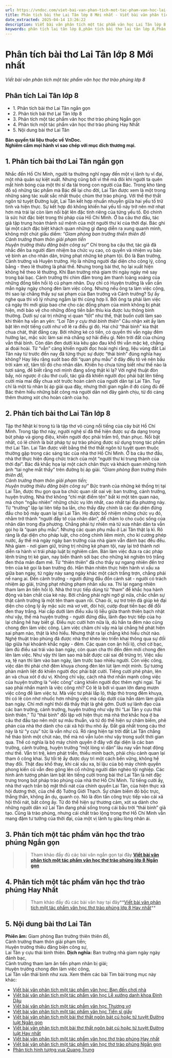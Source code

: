 ```yaml
---
url: https://vndoc.com/viet-bai-van-phan-tich-mot-tac-pham-van-hoc-lai-tan-lop-8-309492
title: Phân tích bài thơ Lai Tân lớp 8 Mới nhất - Viết bài văn phân tích một tác phẩm văn học thơ trào phúng lớp 8 - VnDoc.com
date_extracted: 2025-04-14 13:26:22
description: Viết bài văn phân tích một tác phẩm văn học Lai Tân lớp 8 được biên soạn nhằm giúp các em HS đạt kết quả tốt trong quá trình làm bài tập và học tập môn Ngữ văn lớp 8.
keywords: phân tích lai tân lớp 8,phân tích bài thơ lai tân lớp 8,Phân tích bài thơ Lai Tân ngắn gọn,phân tích lai tân,viết bài văn phân tích lai tân,viết bài văn phân tích bài thơ lai tân,viết bài văn phân tích một tác phẩm văn học lớp 8,phân tích một tác phẩm văn học thơ trào phúng lớp 8,viết bài văn phân tích một tác phẩm văn học thơ trào phúng lớp 8,lai tân lớp 8,bài thơ lai tân hồ chí minh,phân tích một tác phẩm văn học lớp 8,Phân tích một tác phẩm văn học
---
```


# Phân tích bài thơ Lai Tân lớp 8 Mới nhất
 _Viết bài văn phân tích một tác phẩm văn học thơ trào phúng lớp 8_
## **Phân tích Lai Tân lớp 8**
  * 1\. Phân tích bài thơ Lai Tân ngắn gọn
  * 2\. Phân tích bài thơ Lai Tân lớp 8
  * 3\. Phân tích một tác phẩm văn học thơ trào phúng Ngắn gọn
  * 4\. Phân tích một tác phẩm văn học thơ trào phúng Hay Nhất
  * 5\. Nội dung bài thơ Lai Tân

**Bản quyền tài liệu thuộc về VnDoc.  
Nghiêm cấm mọi hành vi sao chép với mục đích thương mại.**
## **1\. Phân tích bài thơ Lai Tân ngắn gọn**
Nhắc đến Hồ Chí Minh, người ta thường nghĩ ngay đến một vị lãnh tụ vĩ đại, một nhà quân sự kiệt xuất. Nhưng cũng bởi vì thế mà đôi khi người ta quên mất hình bóng của một thi sĩ đa tài trong con người của Bác. Trong kho tàng đồ sộ những tác phẩm mà Bác để lại cho đời, Lai Tân được xem là một trong những sáng tác xuất sắc nhất thuộc chùm thơ trào phúng.
Với thể thơ thất ngôn tứ tuyệt Đường luật, Lai Tân kết hợp nhuần nhuyễn giữa hai yếu tố trữ tình và hiện thực. Sự kết hợp đó không khiến hai yếu tố này trở nên mờ nhạt hơn mà trái lại còn làm nổi bật lên đặc tính riêng của từng yếu tố. Đó chính là sức hút đặc biệt trong thi pháp của Hồ Chí Minh. Ở ba câu thơ đầu, tác giả tập trung hoàn thành sứ mệnh của một người thư kí của thời đại. Bác ghi lại một cách đặc biệt khách quan những gì đang diễn ra xung quanh mình, không một chút giấu diếm:
_“Giam phòng ban trưởng thiền thiên đổ_  
 _Cảnh trưởng tham thôn giải phạm tiền_  
 _Huyện trưởng thiêu đăng biện công sự”_
Chỉ trong ba câu thơ, tác giả đã nhắc đến ba người đảm nhiệm ba chức vụ cao, có quyền và nhiệm vụ bảo vệ bình an cho nhân dân, trừng phạt những kẻ phạm tội. Đó là Ban trưởng, Cảnh trưởng và Huyện trưởng. Họ là những người đại diện cho công lý, công bằng - theo lẽ thường là phải thế. Nhưng trong bài thơ, họ lại xuất hiện không hề theo lẽ thường. Khi Ban trưởng nhà giam thì ngày ngày mê say trong bài bạc. Cảnh trưởng thì chìm đắm trong âm thanh loảng xoảng của những đồng tiền hồi lộ củ phạm nhân. Duy chỉ có Huyện trưởng là vẫn cần mẫn ngày ngày chong đèn làm việc công. Nhưng nếu ông ta làm việc công, thì sao lại chẳng thấy sự sai phạm của Ban trưởng và Cảnh trưởng? Sự ấy nghe qua thì vô lý nhưng ngẫm lại thì cũng hợp lí. Bởi ông ta phải làm việc cả ngày thì mới giúp bao che cho các đồng phạm của mình không bị phát hiện, mới bảo vệ cho những đồng tiền bẩn thỉu kia được lưu thông bình thường. Dưới sự cai trị những vị quan “tốt” như thế, thật buồn cười làm sao khi thiên hạ vẫn an yên:
_“Lai Tân y cựu thái bình thiên”_
Câu nhận xét ấy làm bật lên một tiếng cười như vỡ lẽ ra điều gì đó. Hai chữ “thái bình” kia thật chua chát, thật đắng cay. Bởi những kẻ có tiền, có quyền thì vẫn ngày đêm hưởng lạc, mặc sức làm sai mà chẳng sợ hãi điều gì. Nên trời đất của chúng vẫn thái bình. Còn dân đen dưới kia kêu gào đau khổ thì vẫn mặc kệ, chẳng ai đoái hoài. Từ “vẫn” càng khiến người đọc hoài nghi rằng, liệu vùng đất Lai Tân này từ trước đến nay đã từng thực sự được “thái bình” đúng nghĩa hay không? Hay liệu rằng suốt bao đời “quan phụ mẫu” ở đây đều tô vẽ nên bầu trời xám xịt, tăm tối đó cho nhân dân. Khiến họ chưa từng biết như thế nào là tươi sáng, để biết rằng nơi mình đang sống thật kì lạ?
Với nghệ thuật đòn bẩy, nói ngược ở câu thơ cuối, tác giả đã khiến người đọc phải bật lên tiếng cười mỉa mai đầy chua xót trước hoàn cảnh của người dân tại Lai Tân. Tuy chỉ là một tù nhân bị áp giải qua đây, nhưng thời gian ngắn ở đó cũng đủ để Bác thêm hiểu những bất công mà người dân nơi đây gánh chịu, từ đó càng thêm thương xót cho hoàn cảnh của họ.
## **2\. Phân tích bài thơ Lai Tân lớp 8**
Tập thơ Nhật kí trong tù là tập thơ vô cùng nổi tiếng của cây bút Hồ Chí Minh. Trong tập thơ này, người nghệ sĩ đã thể hiện được sự đa dạng trong bút pháp và giọng điệu, khiến người đọc phải trầm trồ, thán phục. Nổi bật nhất, có lẽ chính là bút pháp tự sự trào phúng được sử dụng trong tác phẩm thơ Lai Tân.
Lai Tân được viết bằng thể thơ thất ngôn tứ tuyệt quen thuộc thường gặp trong các sáng tác của nhà thơ Hồ Chí Minh. Ở ba câu thơ đầu, nhà thơ thực hiện đúng chức trách của một “người thư kí trung thành của thời đại”. Bác đã khắc họa lại một cách chân thực và khách quan những hình ảnh “tai nghe mắt thấy” trên đường bị áp giải.
_“Giam phòng Ban trưởng thiên thiên đổ,_  
_Cảnh trưởng tham thôn giải phạm tiền;_  
_Huyện trưởng thiêu đăng biện công sự”_
Bức tranh của những kẻ thống trị tại Lai Tân, được thu gọn qua ba chức quan rất oai vệ: ban trưởng, cảnh trưởng, huyện trưởng. Nhà thơ không “chỉ mặt điểm tên” bất kì một tên quan nào, mà chọn “ngẫu nhiên” những chức vụ lớn nhất, cao nhất tại địa phương này. Từ “trưởng” lặp lại liên tiếp ba lần, cho thấy đây chính là các đại diện đứng đầu cho bộ máy quan lại tại Lai Tân. Họ được bổ nhiệm những chức vụ đó, nhằm trở thành “người đầy tớ của nhân dân”, để chăm lo cho cuộc sống của nhân dân trong địa phương. Chẳng phải tự nhiên mà từ xưa nhân dân ta vẫn gọi họ là “quan phụ mẫu”. Nhưng các quan phụ mẫu ở Lai Tân thật lạ kì.
Rõ ràng là đại diện cho pháp luật, cho công chính liêm minh, cho kỉ cương phép nước, ấy thế mà ngày ngày ban trưởng của nhà giam vẫn đánh bạc đều đều. Nhà giam - nơi giam giữ, trừng trị những kẻ phạm tội, nay lại trở thành nơi diễn ra hành vi trái pháp luật bị nghiêm cấm. Bàn làm việc đưa ra các pháp lệnh trừng trị kẻ gian, nay biến thành sới bạc cho những kẻ nghiện trò trắng đen thỏa mãn đam mê. Từ “thiên thiên” đã cho thấy sự ngang nhiên đến trơ trẽn của kẻ gọi là ban trưởng đó. Hắn thản nhiên thực hiện hành vi xấu xa giữa ban ngày, từ ngày này sang ngày khác một cách trắng trợn, chẳng phải nể nang ai. Đến cảnh trưởng - người đứng đầu đồn cảnh sát - người có trách nhiệm áp giải, trừng phạt những phạm nhân xấu xa. Thì lại ngang nhiên tham lam ăn tiền hối lộ. Nhà thơ trực tiếp dùng từ “tham” để khắc họa hành động và bản chất của kẻ này. Bởi chẳng phải nghi ngờ gì nữa, chắc chắn sự thật cảnh trưởng là một tên tham quan rồi. Chao ôi, sự trơ trẽn đã giúp kẻ đại diện cho công lý ấy mặc sức mà vơ vét, đòi hỏi, cướp đoạt tiền bạc để đổi đen thay trắng.
Hai cấp dưới làm điều xấu lộ liễu giữa thanh thiên bạch nhật như vậy, thế mà huyện trưởng - người đứng đầu, lãnh đạo trực tiếp của họ lại chẳng hề hay biết gì. Điều nực cười hơn nữa là, dù hắn ta đêm nào cũng chong đèn làm việc công. Làm việc chăm chỉ vậy mà lại chẳng hề phát hiện sai phạm nào, thật là khó hiểu. Nhưng thật ra lại chẳng khó hiểu chút nào. Nghệ thuật trào phúng đã được nhà thơ khéo léo triển khai thông qua sự đối lập giữa hai khoảnh khắc ngày - đêm. Các quan con ăn hối lộ, chơi cờ bạc, làm đủ điều sai trái vào ban ngày, còn quan cha thì đến đêm mới chong đèn lên làm việc. Như vậy thì làm sao mà bắt được cái sai để trừng trị. Việc xấu xa, tệ nạn thì làm vào ban ngày, làm trước bao nhiêu người. Còn việc công, việc dân thì phải chờ đêm khuya chong đèn lén lút làm một mình. Sự tương phản mãnh liệt đó khiến người đọc phải bật cười. Tiếng cười phê phán, lên án và chua xót ở dư vị. Không chỉ vậy, cách nhà thơ nhấn mạnh công việc của huyện trưởng là “việc công” càng khiến người đọc thêm nghi ngại. Tại sao phải nhấn mạnh là việc công nhỉ? Có lẽ là bởi vì quan lớn đang mượn việc công để làm việc tư. Mà việc tư phải lấp ló, thập thò trong đêm khuya, thì có lẽ còn nhơ nhuốc hơn những việc mà cấp dưới của hắn dám làm giữa ban ngày. Chỉ mới nghĩ thôi đã thấy thật là ghê gớm.
Dưới sự lãnh đạo của các ban trưởng, cảnh trưởng, huyện trưởng như vậy thì “Lai Tân y cựu thái bình thiên.” Từ “thái bình” đối lập với hiện thực mà nhà thơ khắc họa ở ba câu thơ đầu tạo nên một sự mâu thuẫn, và từ đó thể hiện sự châm biếm, phê phán của nhà thơ dành cho cái xã hội thu nhỏ ấy. Đắt giá nhất trong câu thơ này là từ “y cựu” tức là vẫn như cũ. Rõ ràng hiện tại trời đất Lai Tân chẳng hề tháo bình một chút nào, thế mà nó vẫn luôn như vậy trong suốt thời gian qua. Thế có nghĩa là bộ máy chính quyền ở đây với đại diện là các ban trưởng, cảnh trưởng, huyện trưởng “một lòng vì dân” lâu nay vẫn hoạt động như thế. Vẫn trì trệ, kém phát triển, thiếu minh bạch, phải chịu cảnh quan lại tham ô công khai. Sự tồi tệ ấy được duy trì một cách bền vững, không hề thay đổi. Thật đau khổ thay, khi cái xấu xa, bỉ lậu của bộ máy chính quyền phong kiến cũ vẫn đeo gông lên cổ những người dân nghèo tội nghiệp.
Các hình ảnh tương phản làm bật lên tiếng cười trong bài thơ Lai Tân là nét đặc trưng trong bút pháp trào phúng của nhà thơ Hồ Chí Minh. Từ tiếng cười ấy, nhà thơ vạch trần bộ mặt thối nát của chính quyền Lai Tân, của hiện thực xã hội đương thời, của chế độ Tưởng Giới Thạch. Sự châm biếm đó bộc trực, thẳng thắn, không ẩn dụ, quanh co. Nó là đòn tấn công trực tiếp vào cái xã hội thối nát, bất công ấy. Từ đó thể hiện sự thương cảm, xót xa dành cho những người dân xứ Lai Tân đang phải sống trong cái bầu trời “thái bình” giả tạo. Cũng là trào phúng, nhưng cái chất trào lộng trong thơ Hồ Chí Minh vẫn mang đậm tư tưởng của thời đại, của một vị lãnh tụ giàu lòng nhân ái.
## **3\. Phân tích một tác phẩm văn học thơ trào phúng Ngắn gọn**
>> Tham khảo đầy đủ các bài văn ngắn gọn tại đây [**Viết bài văn phân tích một tác phẩm văn học thơ trào phúng lớp 8 Ngắn gọn**](<https://vndoc.com/phan-tich-mot-tac-pham-van-hoc-tho-trao-phung-lop-8-ngan-gon-309501>)
## **4\. Phân tích một tác phẩm văn học thơ trào phúng Hay Nhất**
>> Tham khảo đầy đủ các bài văn hay tại đây**[Viết bài văn phân tích một tác phẩm văn học thơ trào phúng lớp 8 Hay nhất](<https://vndoc.com/viet-bai-van-phan-tich-mot-tac-pham-van-hoc-tho-trao-phung-lop-8-309499>)**
## **5\. Nội dung bài thơ Lai Tân**
**Phiên âm:**
Giam phòng Ban trưởng thiên thiên đổ,  
Cảnh trưởng tham thôn giải phạm tiền;  
Huyện trưởng thiêu đăng biện công sự,  
Lai Tân y cựu thái bình thiên.
**Dịch nghĩa:**
Ban trưởng nhà giam ngày ngày đánh bạc,  
Cảnh trưởng tham lam ăn tiền phạm nhân bị giải;  
Huyện trưởng chong đèn làm việc công,  
Lai Tân vẫn thái bình như xưa.
Xem thêm các bài Tìm bài trong mục này khác:
  * [Viết bài văn phân tích một tác phẩm văn học: Bạn đến chơi nhà](</phan-tich-bai-tho-ban-den-choi-nha-cua-nguyen-khuyen-127448>)
  * [Viết bài văn phân tích một tác phẩm văn học Lễ xướng danh khoa Đinh Dậu](</viet-bai-van-phan-tich-mot-tac-pham-van-hoc-le-xuong-danh-khoa-dinh-dau-lop-8-309493>)
  * [Viết bài văn phân tích một tác phẩm văn học Thương vợ](</viet-bai-van-phan-tich-mot-tac-pham-van-hoc-thuong-vo-lop-8-309496>)
  * [Viết bài văn phân tích một tác phẩm văn học Tiến sĩ giấy](</viet-bai-van-phan-tich-mot-tac-pham-van-hoc-tien-si-giay-lop-8-309497>)
  * [Viết bài văn phân tích một bài thơ thất ngôn bát cú hoặc tứ tuyệt Đường luật Ngắn gọn](</phan-tich-mot-tac-pham-van-hoc-bai-tho-ngan-gon-lop-8-306091>)
  * [Viết bài văn phân tích một bài thơ thất ngôn bát cú hoặc tứ tuyệt Đường luật Hay nhất](</phan-tich-mot-tac-pham-van-hoc-bai-tho-that-ngon-bat-cu-hoac-tu-tuyet-duong-luat-lop-8-306093>)
  * [Viết bài văn phân tích một tác phẩm văn học thơ trào phúng Hay nhất](</viet-bai-van-phan-tich-mot-tac-pham-van-hoc-tho-trao-phung-lop-8-309499>)
  * [Viết bài văn phân tích một tác phẩm văn học thơ trào phúng Ngắn gọn](</phan-tich-mot-tac-pham-van-hoc-tho-trao-phung-lop-8-ngan-gon-309501>)
  * [Phân tích hình tượng vua Quang Trung](</phan-tich-nhan-vat-quang-trung-trong-doan-trich-hoang-le-nhat-thong-chi-126614>)

